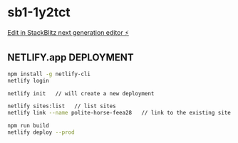 # sb1-1y2tct

[Edit in StackBlitz next generation editor ⚡️](https://stackblitz.com/~/github.com/coster9292/sb1-1y2tct)


## NETLIFY.app DEPLOYMENT
```bash
npm install -g netlify-cli
netlify login

netlify init   // will create a new deployment

netlify sites:list   // list sites
netlify link --name polite-horse-feea28   // link to the existing site

npm run build
netlify deploy --prod
```